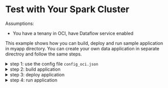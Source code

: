 # Test with Your Spark Cluster

Assumptions:
* You have a tenany in OCI, have Dataflow service enabled

This example shows how you can build, deploy and run sample application in myapp directory. You can create your own data application in separate directroy and follow the same steps.

<details>
<summary>step 1: use the config file <code>config_oci.json</code></summary>
<br />

* It uses the config in `config_oci.json`, you can modify it if needed.
* `deployer.args[0].region`: specify the region your Dataflow app will be created
* `deployer.args[0].oci_config`: specify your oci configuration.
* `deployer.args[0].dataflow`: specify the dataflow related config
</details>


<details>
<summary>step 2: build application</summary>
<br />

do this:
```
./etl.py -a build --app-dir ./myapp --build-dir ./myapp/build
```
</details>

<details>
<summary>step 3: deploy application</summary>
<br />

do this:
```
./etl.py -a deploy \
    -c config_oci.json \
    --build-dir ./myapp/build \
    --deploy-dir oci://dataflow-apps@idrnu3akjpv5/testapps/myapp
```
* `oci://dataflow-apps@idrnu3akjpv5/testapps/myapp` is the OCI Object Storage URL
    * `dataflow-apps` is a bucket name, you must create this bucket
    * `idrnu3akjpv5` is the namespace of your tenancy
    * `/testapps/myapp` is the path of where your build will be placed
</details>

<details>
<summary>step 4: run application</summary>
<br />

do this:
```
./etl.py -a run \
    -c config_oci.json \
    --deploy-dir oci://dataflow-apps@idrnu3akjpv5/testapps/myapp \
    --version 1.0.0.1 \
    --args foo.json
```
</details>

